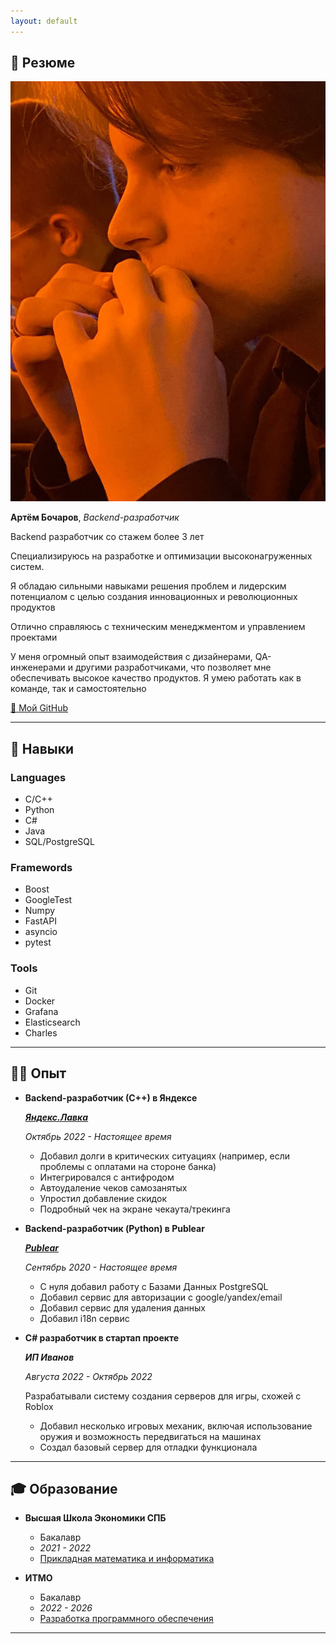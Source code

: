 ```yaml
---
layout: default
---
```


## 👋 Резюме

<img class="profile-picture" src="me.jpg">

**Артём Бочаров**, _Backend-разработчик_

Backend разработчик со стажем более 3 лет

Специализируюсь на разработке и оптимизации высоконагруженных систем.

Я обладаю сильными навыками решения проблем и лидерским потенциалом с целью создания инновационных и революционных продуктов

Отлично справляюсь с техническим менеджментом и управлением проектами

У меня огромный опыт взаимодействия с дизайнерами, QA-инженерами и другими разработчиками, что позволяет мне обеспечивать высокое качество продуктов. Я умею работать как в команде, так и самостоятельно

[🐙 Мой GitHub](https://github.com/artemb4)

---

## 💪 Навыки

### Languages

- С/C++
- Python
- C#
- Java
- SQL/PostgreSQL

### Framewords

- Boost
- GoogleTest
- Numpy
- FastAPI
- asyncio
- pytest

### Tools

- Git
- Docker
- Grafana
- Elasticsearch
- Charles

---

## 👨‍💻 Опыт

- **Backend-разработчик (С++) в Яндексе**

    [***Яндекс.Лавка***](https://lavka.yandex.ru/)

    *Октябрь 2022 - Настоящее время*

    - Добавил долги в критических ситуациях (например, если проблемы с оплатами на стороне банка)
    - Интегрировался с антифродом
    - Автоудаление чеков самозанятых
    - Упростил добавление скидок
    - Подробный чек на экране чекаута/трекинга

- **Backend-разработчик (Python) в Publear**

    [***Publear***](https://testflight.apple.com/join/XGv1ngxK)

    *Сентябрь 2020 - Настоящее время*

    - С нуля добавил работу с Базами Данных PostgreSQL
    - Добавил сервис для авторизации с google/yandex/email
    - Добавил сервис для удаления данных
    - Добавил i18n сервис

- **C# разработчик в стартап проекте**

    ***ИП Иванов***

    *Августа 2022 - Октябрь 2022*

    Разрабатывали систему создания серверов для игры, схожей с Roblox

    - Добавил несколько игровых механик, включая использование оружия и возможность передвигаться на машинах
    - Создал базовый сервер для отладки функционала

---

## 🎓 Образование

- **Высшая Школа Экономики СПБ**
    - Бакалавр
    - *2021 - 2022*
    - [Прикладная математика и информатика](https://spb.hse.ru/ba/appmath/)

- **ИТМО**
    - Бакалавр
    - *2022 - 2026*
    - [Разработка программного обеспечения](https://abit.itmo.ru/program/bachelor/software_engineering)

---
